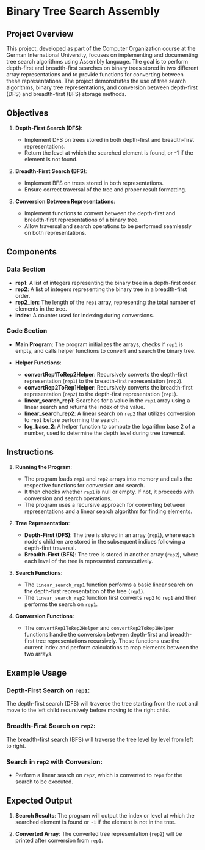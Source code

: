 # Binary Tree Search Assembly

## Project Overview

This project, developed as part of the Computer Organization course at the German International University, focuses on implementing and documenting tree search algorithms using Assembly language. The goal is to perform depth-first and breadth-first searches on binary trees stored in two different array representations and to provide functions for converting between these representations. The project demonstrates the use of tree search algorithms, binary tree representations, and conversion between depth-first (DFS) and breadth-first (BFS) storage methods.

## Objectives

1. **Depth-First Search (DFS)**: 
   - Implement DFS on trees stored in both depth-first and breadth-first representations.
   - Return the level at which the searched element is found, or -1 if the element is not found.

2. **Breadth-First Search (BFS)**:
   - Implement BFS on trees stored in both representations.
   - Ensure correct traversal of the tree and proper result formatting.

3. **Conversion Between Representations**:
   - Implement functions to convert between the depth-first and breadth-first representations of a binary tree.
   - Allow traversal and search operations to be performed seamlessly on both representations.

## Components

### Data Section
- **rep1**: A list of integers representing the binary tree in a depth-first order.
- **rep2**: A list of integers representing the binary tree in a breadth-first order.
- **rep2_len**: The length of the `rep1` array, representing the total number of elements in the tree.
- **index**: A counter used for indexing during conversions.

### Code Section
- **Main Program**: 
   The program initializes the arrays, checks if `rep1` is empty, and calls helper functions to convert and search the binary tree.
   
- **Helper Functions**:
   - **convertRep1ToRep2Helper**: Recursively converts the depth-first representation (`rep1`) to the breadth-first representation (`rep2`).
   - **convertRep2ToRep1Helper**: Recursively converts the breadth-first representation (`rep2`) to the depth-first representation (`rep1`).
   - **linear_search_rep1**: Searches for a value in the `rep1` array using a linear search and returns the index of the value.
   - **linear_search_rep2**: A linear search on `rep2` that utilizes conversion to `rep1` before performing the search.
   - **log_base_2**: A helper function to compute the logarithm base 2 of a number, used to determine the depth level during tree traversal.

## Instructions

1. **Running the Program**:
   - The program loads `rep1` and `rep2` arrays into memory and calls the respective functions for conversion and search.
   - It then checks whether `rep1` is null or empty. If not, it proceeds with conversion and search operations.
   - The program uses a recursive approach for converting between representations and a linear search algorithm for finding elements.

2. **Tree Representation**:
   - **Depth-First (DFS)**: The tree is stored in an array (`rep1`), where each node's children are stored in the subsequent indices following a depth-first traversal.
   - **Breadth-First (BFS)**: The tree is stored in another array (`rep2`), where each level of the tree is represented consecutively.

3. **Search Functions**:
   - The `linear_search_rep1` function performs a basic linear search on the depth-first representation of the tree (`rep1`).
   - The `linear_search_rep2` function first converts `rep2` to `rep1` and then performs the search on `rep1`.

4. **Conversion Functions**:
   - The `convertRep1ToRep2Helper` and `convertRep2ToRep1Helper` functions handle the conversion between depth-first and breadth-first tree representations recursively. These functions use the current index and perform calculations to map elements between the two arrays.

## Example Usage

### Depth-First Search on `rep1`:
The depth-first search (DFS) will traverse the tree starting from the root and move to the left child recursively before moving to the right child.

### Breadth-First Search on `rep2`:
The breadth-first search (BFS) will traverse the tree level by level from left to right.

### Search in `rep2` with Conversion:
- Perform a linear search on `rep2`, which is converted to `rep1` for the search to be executed.

## Expected Output

1. **Search Results**: The program will output the index or level at which the searched element is found or `-1` if the element is not in the tree.
   
2. **Converted Array**: The converted tree representation (`rep2`) will be printed after conversion from `rep1`.

